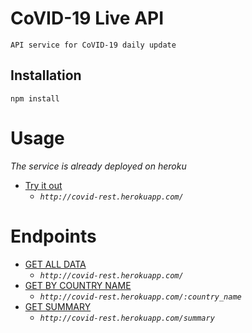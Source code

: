 # CoVID-19 Live API
```API service for CoVID-19 daily update```

## Installation
```npm install```

# Usage
*The service is already deployed on heroku*
- [Try it out](http://covid-rest.herokuapp.com/)
    - *``http://covid-rest.herokuapp.com/``*  
# Endpoints
- [GET ALL DATA](http://covid-rest.herokuapp.com/)
    - *`http://covid-rest.herokuapp.com/`*
- [GET BY COUNTRY NAME](http://covid-rest.herokuapp.com/china)
    - *`http://covid-rest.herokuapp.com/:country_name`*
- [GET SUMMARY](http://covid-rest.herokuapp.com/summary)
    - *`http://covid-rest.herokuapp.com/summary`*



